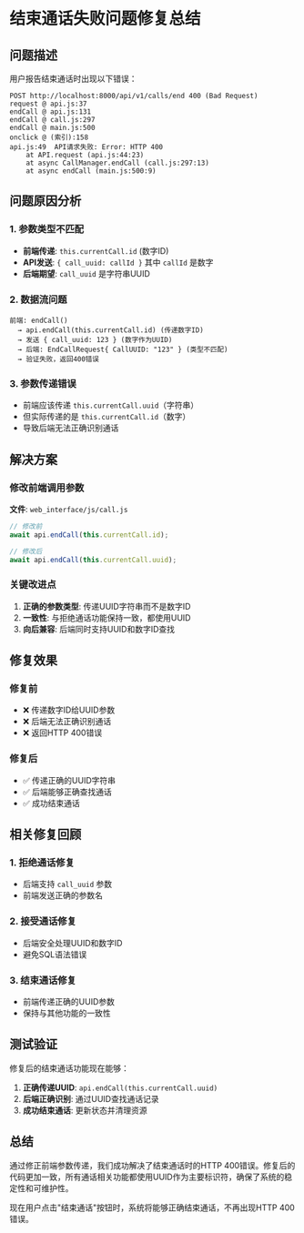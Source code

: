# 结束通话失败问题修复总结

## 问题描述
用户报告结束通话时出现以下错误：
```
POST http://localhost:8000/api/v1/calls/end 400 (Bad Request)
request @ api.js:37
endCall @ api.js:131
endCall @ call.js:297
endCall @ main.js:500
onclick @ (索引):158
api.js:49  API请求失败: Error: HTTP 400
    at API.request (api.js:44:23)
    at async CallManager.endCall (call.js:297:13)
    at async endCall (main.js:500:9)
```

## 问题原因分析

### 1. 参数类型不匹配
- **前端传递**: `this.currentCall.id` (数字ID)
- **API发送**: `{ call_uuid: callId }` 其中 `callId` 是数字
- **后端期望**: `call_uuid` 是字符串UUID

### 2. 数据流问题
```
前端: endCall() 
  → api.endCall(this.currentCall.id) (传递数字ID)
  → 发送 { call_uuid: 123 } (数字作为UUID)
  → 后端: EndCallRequest{ CallUUID: "123" } (类型不匹配)
  → 验证失败，返回400错误
```

### 3. 参数传递错误
- 前端应该传递 `this.currentCall.uuid`（字符串）
- 但实际传递的是 `this.currentCall.id`（数字）
- 导致后端无法正确识别通话

## 解决方案

### 修改前端调用参数
**文件**: `web_interface/js/call.js`

```javascript
// 修改前
await api.endCall(this.currentCall.id);

// 修改后
await api.endCall(this.currentCall.uuid);
```

### 关键改进点

1. **正确的参数类型**: 传递UUID字符串而不是数字ID
2. **一致性**: 与拒绝通话功能保持一致，都使用UUID
3. **向后兼容**: 后端同时支持UUID和数字ID查找

## 修复效果

### 修复前
- ❌ 传递数字ID给UUID参数
- ❌ 后端无法正确识别通话
- ❌ 返回HTTP 400错误

### 修复后
- ✅ 传递正确的UUID字符串
- ✅ 后端能够正确查找通话
- ✅ 成功结束通话

## 相关修复回顾

### 1. 拒绝通话修复
- 后端支持 `call_uuid` 参数
- 前端发送正确的参数名

### 2. 接受通话修复
- 后端安全处理UUID和数字ID
- 避免SQL语法错误

### 3. 结束通话修复
- 前端传递正确的UUID参数
- 保持与其他功能的一致性

## 测试验证

修复后的结束通话功能现在能够：
1. **正确传递UUID**: `api.endCall(this.currentCall.uuid)`
2. **后端正确识别**: 通过UUID查找通话记录
3. **成功结束通话**: 更新状态并清理资源

## 总结

通过修正前端参数传递，我们成功解决了结束通话时的HTTP 400错误。修复后的代码更加一致，所有通话相关功能都使用UUID作为主要标识符，确保了系统的稳定性和可维护性。

现在用户点击"结束通话"按钮时，系统将能够正确结束通话，不再出现HTTP 400错误。 